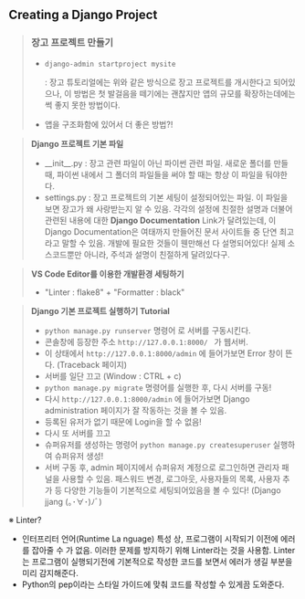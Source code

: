 ## Creating a Django Project

> ### 장고 프로젝트 만들기
>
> - ```
>   django-admin startproject mysite
>   ```
>
>   : 장고 튜토리얼에는 위와 같은 방식으로 장고 프로젝트를 개시한다고 되어있으나, 이 방법은 첫 발걸음을 떼기에는 괜찮지만 앱의 규모를 확장하는데에는 썩 좋지 못한 방법이다.
>
> - 앱을 구조화함에 있어서 더 좋은 방법?!



> **Django 프로젝트 기본 파일**
>
> - \_\_init\_\_.py : 장고 관련 파일이 아닌 파이썬 관련 파일. 새로운 폴더를 만들 때, 파이썬 내에서 그 폴더의 파일들을 써야 할 때는 항상 이 파일을 둬야한다.
> - settings.py : 장고 프로젝트의 기본 세팅이 설정되어있는 파일. 이 파일을 보면 장고가 왜 사랑받는지 알 수 있음. 각각의 설정에 친절한 설명과 더불어 관련된 내용에 대한 **Django Documentation** Link가 달려있는데, 이 Django Documentation은 여태까지 만들어진 문서 사이트들 중 단연 최고라고 말할 수 있음. 개발에 필요한 것들이 웬만해선 다 설명되어있다! 실제 소스코드뿐만 아니라, 주석과 설명이 친절하게 달려있다구.

> **VS Code Editor를 이용한 개발환경 세팅하기**
>
> - "Linter : flake8" + "Formatter : black"

> **Django 기본 프로젝트 실행하기 Tutorial**
>
> - `python manage.py runserver` 명령어 로 서버를 구동시킨다.
> - 콘솔창에 등장한 주소 `http://127.0.0.1:8000/ ` 가 웹서버.
> - 이 상태에서 `http://127.0.0.1:8000/admin` 에 들어가보면 Error 창이 뜬다. (Traceback 페이지)
> - 서버를 일단 끄고 (Window : CTRL + c)
> - `python manage.py migrate` 명령어를 실행한 후, 다시 서버를 구동!
> - 다시 `http://127.0.0.1:8000/admin` 에 들어가보면 Django administration 페이지가 잘 작동하는 것을 볼 수 있음.
> - 등록된 유저가 없기 때문에 Login을 할 수 없음!
> - 다시 또 서버를 끄고
> - 슈퍼유저를 생성하는 명령어 `python manage.py createsuperuser` 실행하여 슈퍼유저 생성!
> - 서버 구동 후, admin 페이지에서 슈퍼유저 계정으로 로그인하면 관리자 패널을 사용할 수 있음. 패스워드 변경, 로그아웃, 사용자들의 목록, 사용자 추가 등 다양한 기능들이 기본적으로 세팅되어있음을 볼 수 있다! (Django jjang (｡･∀･)ﾉﾞ)

※ Linter?

- 인터프리터 언어(Runtime La nguage) 특성 상, 프로그램이 시작되기 이전에 에러를 잡아줄 수 가 없음. 이러한 문제를 방지하기 위해 Linter라는 것을 사용함. Linter는 프로그램이 실행되기전에 기본적으로 작성한 코드를 보면서 에러가 생길 부분을 미리 감지해준다.
- Python의 pep이라는 스타일 가이드에 맞춰 코드를 작성할 수 있게끔 도와준다.